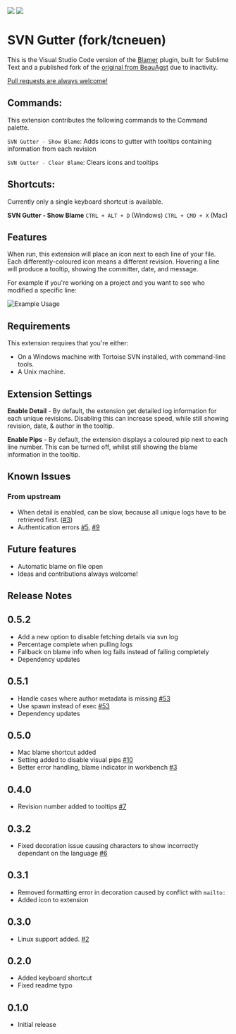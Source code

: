 [![](https://vsmarketplacebadge.apphb.com/version/tcneuen.blamer-vs.svg)](https://marketplace.visualstudio.com/items?itemName=tcneuen.blamer-vs)
[![](https://vsmarketplacebadge.apphb.com/installs/tcneuen.blamer-vs.svg)](https://marketplace.visualstudio.com/items?itemName=tcneuen.blamer-vs)

# SVN Gutter (fork/tcneuen)

This is the Visual Studio Code version of the [Blamer](https://github.com/BeauAgst/Blamer) plugin, built for Sublime Text and a published fork of the [original from BeauAgst](https://github.com/BeauAgst/blamer-vs) due to inactivity.

[Pull requests are always welcome!](https://github.com/tcneuen/blamer-vs/issues/)

## Commands:

This extension contributes the following commands to the Command palette.

`SVN Gutter - Show Blame`: Adds icons to gutter with tooltips containing information from each revision

`SVN Gutter - Clear Blame`: Clears icons and tooltips

## Shortcuts:

Currently only a single keyboard shortcut is available.

**SVN Gutter - Show Blame**
`CTRL + ALT + D` (Windows)
`CTRL + CMD + X` (Mac)

## Features

When run, this extension will place an icon next to each line of your file. Each differently-coloured icon means a different revision. Hovering a line will produce a tooltip, showing the committer, date, and message.

For example if you're working on a project and you want to see who modified a specific line:

![Example Usage](example.gif)

## Requirements

This extension requires that you're either:

- On a Windows machine with Tortoise SVN installed, with command-line tools.
- A Unix machine.

## Extension Settings

**Enable Detail** - By default, the extension get detailed log information for each unique revisions. Disabling this can increase speed, while still showing revision, date, & author in the tooltip.

**Enable Pips** - By default, the extension displays a coloured pip next to each line number. This can be turned off, whilst still showing the blame information in the tooltip.

## Known Issues

### From upstream

- When detail is enabled, can be slow, because all unique logs have to be retrieved first. ([#3](https://github.com/BeauAgst/blamer-vs/issues/3))
- Authentication errors [#5](https://github.com/BeauAgst/blamer-vs/issues/5), [#9](https://github.com/BeauAgst/blamer-vs/issues/9)

## Future features

- Automatic blame on file open
- Ideas and contributions always welcome!

## Release Notes

## 0.5.2

- Add a new option to disable fetching details via svn log
- Percentage complete when pulling logs
- Fallback on blame info when log fails instead of failing completely
- Dependency updates

## 0.5.1

- Handle cases where author metadata is missing [#53](https://github.com/BeauAgst/blamer-vs/issues/53)
- Use spawn instead of exec [#53](https://github.com/BeauAgst/blamer-vs/issues/53)
- Dependency updates

## 0.5.0

- Mac blame shortcut added
- Setting added to disable visual pips [#10](https://github.com/BeauAgst/blamer-vs/issues/10)
- Better error handling, blame indicator in workbench [#3](https://github.com/BeauAgst/blamer-vs/issues/3)

## 0.4.0

- Revision number added to tooltips [#7](https://github.com/BeauAgst/blamer-vs/issues/7)

## 0.3.2

- Fixed decoration issue causing characters to show incorrectly dependant on the language [#6](https://github.com/BeauAgst/blamer-vs/issues/6)

## 0.3.1

- Removed formatting error in decoration caused by conflict with `mailto:`
- Added icon to extension

## 0.3.0

- Linux support added. [#2](https://github.com/BeauAgst/blamer-vs/issues/2)

## 0.2.0

- Added keyboard shortcut
- Fixed readme typo

## 0.1.0

- Initial release
